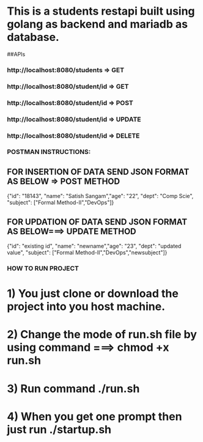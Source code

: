# This is a students restapi built using golang as backend and mariadb as database.

##APIs

### http://localhost:8080/students => GET
### http://localhost:8080/student/id => GET
### http://localhost:8080/student/id => POST
### http://localhost:8080/student/id => UPDATE
### http://localhost:8080/student/id => DELETE


### POSTMAN INSTRUCTIONS:
## FOR INSERTION OF DATA SEND JSON FORMAT AS BELOW => POST METHOD

{"id": "18143", "name": "Satish Sangam","age": "22", "dept": "Comp Scie", "subject": ["Formal Method-II","DevOps"]}

## FOR UPDATION OF DATA SEND JSON FORMAT AS BELOW===> UPDATE METHOD
{"id": "existing id", "name": "newname","age": "23", "dept": "updated value", "subject": ["Formal Method-II","DevOps","newsubject"]}


### HOW TO RUN PROJECT
# 1) You just clone or download the project into you host machine.
# 2) Change the mode of run.sh file by using command ===> chmod +x run.sh
# 3) Run command ./run.sh
# 4) When you get one prompt then just run ./startup.sh
